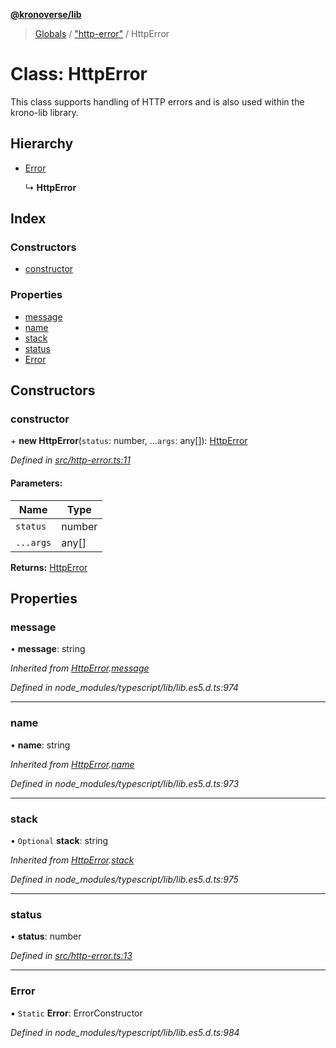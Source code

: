 **[@kronoverse/lib](../README.md)**

> [Globals](../globals.md) / ["http-error"](../modules/_http_error_.md) / HttpError

# Class: HttpError

This class supports handling of HTTP errors and is also used within the krono-lib library.

## Hierarchy

* [Error](_http_error_.httperror.md#error)

  ↳ **HttpError**

## Index

### Constructors

* [constructor](_http_error_.httperror.md#constructor)

### Properties

* [message](_http_error_.httperror.md#message)
* [name](_http_error_.httperror.md#name)
* [stack](_http_error_.httperror.md#stack)
* [status](_http_error_.httperror.md#status)
* [Error](_http_error_.httperror.md#error)

## Constructors

### constructor

\+ **new HttpError**(`status`: number, ...`args`: any[]): [HttpError](_http_error_.httperror.md)

*Defined in [src/http-error.ts:11](https://github.com/kronoverse-inc/krono-lib/blob/724f1dc/src/http-error.ts#L11)*

#### Parameters:

Name | Type |
------ | ------ |
`status` | number |
`...args` | any[] |

**Returns:** [HttpError](_http_error_.httperror.md)

## Properties

### message

•  **message**: string

*Inherited from [HttpError](_http_error_.httperror.md).[message](_http_error_.httperror.md#message)*

*Defined in node_modules/typescript/lib/lib.es5.d.ts:974*

___

### name

•  **name**: string

*Inherited from [HttpError](_http_error_.httperror.md).[name](_http_error_.httperror.md#name)*

*Defined in node_modules/typescript/lib/lib.es5.d.ts:973*

___

### stack

• `Optional` **stack**: string

*Inherited from [HttpError](_http_error_.httperror.md).[stack](_http_error_.httperror.md#stack)*

*Defined in node_modules/typescript/lib/lib.es5.d.ts:975*

___

### status

•  **status**: number

*Defined in [src/http-error.ts:13](https://github.com/kronoverse-inc/krono-lib/blob/724f1dc/src/http-error.ts#L13)*

___

### Error

▪ `Static` **Error**: ErrorConstructor

*Defined in node_modules/typescript/lib/lib.es5.d.ts:984*
